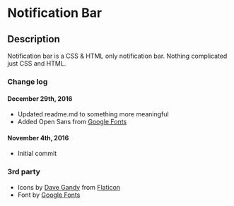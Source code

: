 # Notification Bar

## Description
Notification bar is a CSS & HTML only notification bar. Nothing complicated just CSS and HTML.

### Change log

#### December 29th, 2016
* Updated readme.md to something more meaningful
* Added Open Sans from [Google Fonts](https://fonts.google.com/specimen/Open+Sans)

#### November 4th, 2016
* Initial commit

### 3rd party
* Icons by [Dave Gandy](http://www.flaticon.com/authors/dave-gandy) from [Flaticon](http://www.flaticon.com)
* Font by [Google Fonts](https://fonts.google.com/specimen/Open+Sans)